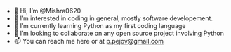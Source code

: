 - 👋 Hi, I’m @Mishra0620
- 👀 I’m interested in coding in general, mostly software developement.
- 🌱 I’m currently learning Python as my first coding language
- 💞️ I’m looking to collaborate on any open source project involving Python
- 📫 You can reach me here or at p.pejov@gmail.com

<!---
Mishra0620/Mishra0620 is a ✨ special ✨ repository because its `README.md` (this file) appears on your GitHub profile.
You can click the Preview link to take a look at your changes.
--->
